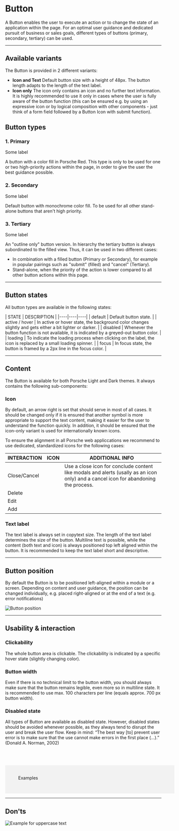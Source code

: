 # Button

A Button enables the user to execute an action or to change the state of an application within the page. For an optimal user guidance and dedicated pursuit of business or sales goals, different types of buttons (primary, secondary, tertiary) can be used.

---

## Available variants

The Button is provided in 2 different variants:

- **Icon and Text** Default button size with a height of 48px. The button length adapts to the length of the text label.
- **Icon only** The icon only contains an icon and no further text information. It is highly recommended to use it only in cases where the user is fully aware of the button function (this can be ensured e.g. by using an expressive icon or by logical composition with other components - just think of a form field followed by a Button Icon with submit function).

## Button types

### 1. Primary

<p-button variant="primary">Some label</p-button> 

A button with a color fill in Porsche Red. This type is only to be used for one or two high-priority actions within the page, in order to give the user the best guidance possible.

### 2. Secondary

<p-button>Some label</p-button>

Default button with monochrome color fill. To be used for all other stand-alone buttons that aren't high priority.

### 3. Tertiary

<p-button variant="tertiary">Some label</p-button>

An "outline only" button version. In hierarchy the tertiary button is always subordinated to the filled view. Thus, it can be used in two different cases:

- In combination with a filled button (Primary or Secondary), for example in popular pairings such as "submit" (filled) and "cancel" (Tertiary).
- Stand-alone, when the priority of the action is lower compared to all other button actions within this page.

---

## Button states

All button types are available in the following states:

| STATE | DESCRIPTION |
|----|----|----|
| default | Default button state. |
| active / hover | In active or hover state, the background color changes slightly and gets either a bit lighter or darker. |
| disabled | Whenever the button function is not available, it is indicated by a greyed-out button color. |
| loading | To indicate the loading process when clicking on the label, the icon is replaced by a small loading spinner. |
| focus | In focus state, the button is framed by a 2px line in the focus color. |

---

## Content

The Button is available for both Porsche Light and Dark themes. It always contains the following sub-components:

### Icon
By default, an arrow right is set that should serve in most of all cases. It should be changed only if it is ensured that another symbol is more appropriate to support the text content, making it easier for the user to understand the function quickly. In addition, it should be ensured that the icon-only variant is used for internationally known icons.

To ensure the alignment in all Porsche web appliccations we recommend to use dedicated, standardized icons for the following cases:

| INTERACTION | ICON | ADDITIONAL INFO | 
|----|----|----|
| Close/Cancel | <p-icon name="close" aria-label="Close icon"></p-icon> | Use a close icon for conclude content like modals and alerts (usally as an icon only) and a cancel icon for abandoning the process. | 
| Delete | <p-icon name="delete" aria-label="Delete icon"></p-icon> |  |
| Edit | <p-icon name="edit" aria-label="Edit icon"></p-icon> |  |
| Add | <p-icon name="plus" aria-label="Plusicon"></p-icon> |  |

### Text label
The text label is always set in copytext size. The length of the text label determines the size of the button. Multiline text is possible, while the content (both text and icon) is always positioned top left aligned within the button. It is recommended to keep the text label short and descriptive.

---

## Button position

By default the Button is to be positioned left-aligned within a module or a screen. Depending on content and user guidance, the position can be changed individually, e.g. placed right-aligned or at the end of a text (e.g. error notifications)

![Button position](./assets/button-position.png)

---

## Usability & interaction

### Clickability

The whole button area is clickable. The clickability is indicated by a specific hover state (slightly changing color).

### Button width

Even if there is no technical limit to the button width, you should always make sure that the button remains legible, even more so in multiline state. It is recommended to use max. 100 characters per line (equals approx. 700 px button width).

### Disabled state

All types of Button are available as disabled state. However, disabled states should be avoided whenever possible, as they always tend to disrupt the user and break the user flow. Keep in mind: “The best way [to] prevent user error is to make sure that the use cannot make errors in the first place (…).” (Donald A. Norman, 2002)

<div style="background:#F2F2F2; width:100%; margin-top: 64px; padding-top: 32px; padding-left: 42px; padding-bottom: 42px;">
    <p-headline variant="headline-3" tag="h3" style="margin-bottom: 24px;">Examples</p-headline>
    <img src="./assets/button-examples.png" alt=""/>
</div>

---

## Don'ts
  
![Example for uppercase text](./assets/button-do-not.png)